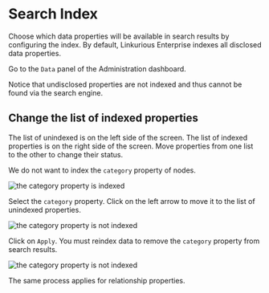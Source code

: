 # Search Index

Choose which data properties will be available in search results by configuring the index. By default, Linkurious Enterprise indexes all disclosed data properties.

Go to the ```Data``` panel of the Administration dashboard.

Notice that undisclosed properties are not indexed and thus cannot be found via the search engine.

## Change the list of indexed properties

The list of unindexed is on the left side of the screen. The list of indexed properties is on the right side of the screen. Move properties from one list to the other to change their status.

We do not want to index the ```category``` property of nodes.

![the category property is indexed](https://dl.dropboxusercontent.com/s/w7fhzt4emyx0ht1/111.png?dl=0)

Select the ```category``` property. Click on the left arrow to move it to the list of unindexed properties.

![the category property is not indexed](https://dl.dropboxusercontent.com/s/i9osm60xc5b8izx/112.png?dl=0)

Click on ```Apply```. You must reindex data to remove the ```category``` property from search results.

![the category property is not indexed](https://dl.dropboxusercontent.com/s/f6vgo59fg7x59pb/113.png?dl=0)

The same process applies for relationship properties.
